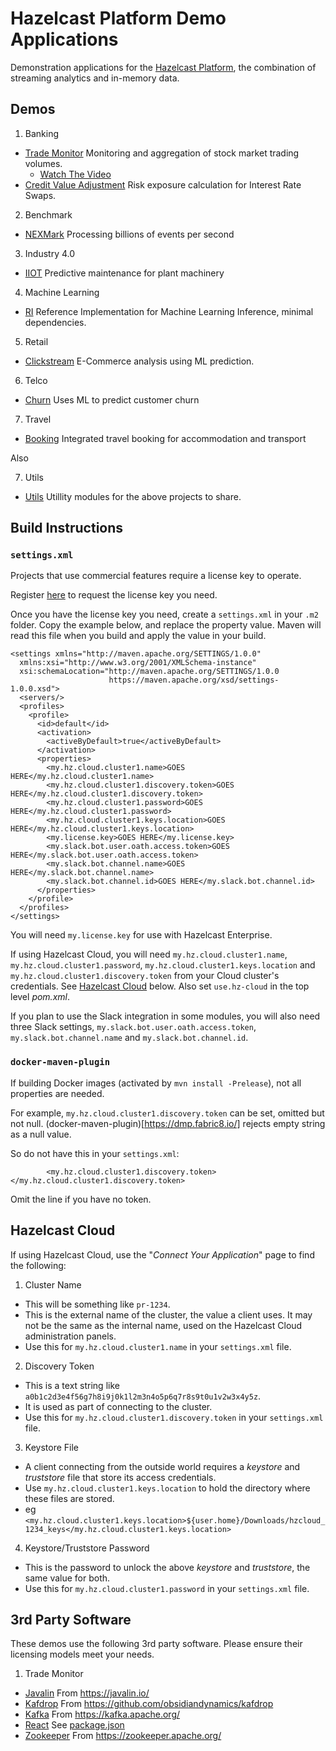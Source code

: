 # Hazelcast Platform Demo Applications

Demonstration applications for the [Hazelcast Platform](https://hazelcast.com/products/hazelcast-platform/), the combination
of streaming analytics and in-memory data.

## Demos

1. Banking
  * [Trade Monitor](./banking/trade-monitor) Monitoring and aggregation of stock market trading volumes.
    * [Watch The Video](https://hazelcast.com/resources/continuous-query-with-drill-down-demo/)
  * [Credit Value Adjustment](./banking/credit-value-adjustment) Risk exposure calculation for Interest Rate Swaps.
2. Benchmark
  * [NEXMark](./benchmark/nexmark) Processing billions of events per second
3. Industry 4.0
  * [IIOT](./industry/iiot) Predictive maintenance for plant machinery
4. Machine Learning
  * [RI](./ml/ml-ri) Reference Implementation for Machine Learning Inference, minimal dependencies.
5. Retail
  * [Clickstream](./retail/clickstream) E-Commerce analysis using ML prediction.
6. Telco
  * [Churn](./telco/churn) Uses ML to predict customer churn
7. Travel
  * [Booking](./travel/booking) Integrated travel booking for accommodation and transport

Also

7. Utils
  * [Utils](./utils) Utillity modules for the above projects to share.

## Build Instructions

### `settings.xml`

Projects that use commercial features require a license key to operate. 

Register [here](https://hazelcast.com/contact/) to request the license key you need.

Once you have the license key you need, create a `settings.xml` in your `.m2` folder. Copy
the example below, and replace the property value. Maven will read this file when you build
and apply the value in your build.

```
<settings xmlns="http://maven.apache.org/SETTINGS/1.0.0"
  xmlns:xsi="http://www.w3.org/2001/XMLSchema-instance"
  xsi:schemaLocation="http://maven.apache.org/SETTINGS/1.0.0
                      https://maven.apache.org/xsd/settings-1.0.0.xsd">
  <servers/>
  <profiles>
    <profile>
      <id>default</id>
      <activation>
        <activeByDefault>true</activeByDefault>
      </activation>
      <properties>
        <my.hz.cloud.cluster1.name>GOES HERE</my.hz.cloud.cluster1.name>
        <my.hz.cloud.cluster1.discovery.token>GOES HERE</my.hz.cloud.cluster1.discovery.token>
        <my.hz.cloud.cluster1.password>GOES HERE</my.hz.cloud.cluster1.password>
        <my.hz.cloud.cluster1.keys.location>GOES HERE</my.hz.cloud.cluster1.keys.location>
        <my.license.key>GOES HERE</my.license.key>
        <my.slack.bot.user.oath.access.token>GOES HERE</my.slack.bot.user.oath.access.token>
        <my.slack.bot.channel.name>GOES HERE</my.slack.bot.channel.name>
        <my.slack.bot.channel.id>GOES HERE</my.slack.bot.channel.id>
      </properties>
    </profile>
  </profiles>
</settings>
```

You will need `my.license.key` for use with Hazelcast Enterprise.

If using Hazelcast Cloud, you will need `my.hz.cloud.cluster1.name`, `my.hz.cloud.cluster1.password`, `my.hz.cloud.cluster1.keys.location` and `my.hz.cloud.cluster1.discovery.token` from your Cloud cluster's credentials. See [Hazelcast Cloud](#Hazelcast-Cloud) below.
Also set `use.hz-cloud` in the top level *pom.xml*.

If you plan to use the Slack integration in some modules, you will also need three Slack settings,
`my.slack.bot.user.oath.access.token`, `my.slack.bot.channel.name` and `my.slack.bot.channel.id`.

### `docker-maven-plugin`

If building Docker images (activated by `mvn install -Prelease`), not all properties are needed.

For example, `my.hz.cloud.cluster1.discovery.token` can be set, omitted but not null. (docker-maven-plugin)[https://dmp.fabric8.io/]
rejects empty string as a null value.

So do not have this in your `settings.xml`:

```
        <my.hz.cloud.cluster1.discovery.token></my.hz.cloud.cluster1.discovery.token>
```

Omit the line if you have no token.

## Hazelcast Cloud

If using Hazelcast Cloud, use the "*Connect Your Application*" page to find the following:

1. Cluster Name
  * This will be something like `pr-1234`.
  * This is the external name of the cluster, the value a client uses. It may not be the same as the internal name, used on the Hazelcast Cloud administration panels.
  * Use this for `my.hz.cloud.cluster1.name` in your `settings.xml` file.
2. Discovery Token
  * This is a text string like `a0b1c2d3e4f56g7h8i9j0k1l2m3n4o5p6q7r8s9t0u1v2w3x4y5z`.
  * It is used as part of connecting to the cluster.
  * Use this for `my.hz.cloud.cluster1.discovery.token` in your `settings.xml` file.
3. Keystore File
  * A client connecting from the outside world requires a *keystore* and *truststore* file that store its access credentials.
  * Use `my.hz.cloud.cluster1.keys.location` to hold the directory where these files are stored.
  * eg `<my.hz.cloud.cluster1.keys.location>${user.home}/Downloads/hzcloud_1234_keys</my.hz.cloud.cluster1.keys.location>`
4. Keystore/Truststore Password
  * This is the password to unlock the above *keystore* and *truststore*, the same value for both.
  * Use this for `my.hz.cloud.cluster1.password` in your `settings.xml` file.


## 3rd Party Software

These demos use the following 3rd party software. Please ensure their licensing models meet your needs.

1. Trade Monitor
* [Javalin](./banking/trade-monitor/webapp) From https://javalin.io/
* [Kafdrop](./banking/trade-monitor/kafdrop) From https://github.com/obsidiandynamics/kafdrop
* [Kafka](./banking/trade-monitor/kafka-broker) From https://kafka.apache.org/
* [React](./banking/trade-monitor/webapp/src/main/app/package.json) See [package.json](./banking/trade-monitor/webapp/src/main/app/package.json)
* [Zookeeper](./banking/trade-monitor/zookeeper) From https://zookeeper.apache.org/
